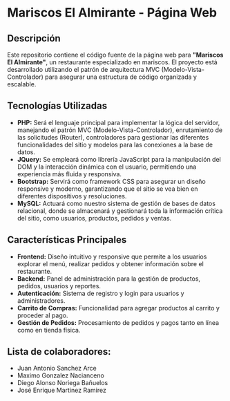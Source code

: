 # Mariscos El Almirante - Página Web

## Descripción

Este repositorio contiene el código fuente de la página web para **"Mariscos El Almirante"**, un restaurante especializado en mariscos. El proyecto está desarrollado utilizando el patrón de arquitectura MVC (Modelo-Vista-Controlador) para asegurar una estructura de código organizada y escalable.

## Tecnologías Utilizadas

- **PHP:** Será el lenguaje principal para implementar la lógica del servidor, manejando el patrón MVC (Modelo-Vista-Controlador), enrutamiento de las solicitudes (Router), controladores para gestionar las diferentes funcionalidades del sitio y modelos para las conexiones a la base de datos.
- **JQuery:** Se empleará como librería JavaScript para la manipulación del DOM y la interacción dinámica con el usuario, permitiendo una experiencia más fluida y responsiva.
- **Bootstrap:** Servirá como framework CSS para asegurar un diseño responsive y moderno, garantizando que el sitio se vea bien en diferentes dispositivos y resoluciones.
- **MySQL:** Actuará como nuestro sistema de gestión de bases de datos relacional, donde se almacenará y gestionará toda la información crítica del sitio, como usuarios, productos, pedidos y ventas.


## Características Principales

- **Frontend:** Diseño intuitivo y responsive que permite a los usuarios explorar el menú, realizar pedidos y obtener información sobre el restaurante.
- **Backend:** Panel de administración para la gestión de productos, pedidos, usuarios y reportes.
- **Autenticación:** Sistema de registro y login para usuarios y administradores.
- **Carrito de Compras:** Funcionalidad para agregar productos al carrito y proceder al pago.
- **Gestión de Pedidos:** Procesamiento de pedidos y pagos tanto en línea como en tienda física.

## Lista de colaboradores:
- Juan Antonio Sanchez Arce
- Maximo Gonzalez Nacianceno
- Diego Alonso Noriega Bañuelos
- José Enrique Martinez Ramirez
